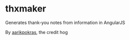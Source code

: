 # thxmaker
Generates thank-you notes from information in AngularJS

By [aarikpokras](https://github.com/aarikpokras), the credit hog
